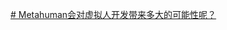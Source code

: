 [# Metahuman会对虚拟人开发带来多大的可能性呢？](https://www.bilibili.com/video/BV1324y1M79E/?-Arouter=story&buvid=Z04E510301E2317E4258B86E9DE3EE9C4D01&is_story_h5=true&mid=VWzcmGUtEsG3cu5l2eCFlg%3D%3D&p=1&plat_id=163&share_from=ugc&share_medium=iphone&share_plat=ios&share_session_id=ADE55916-C8C6-41F6-93E4-D513C7224034&share_source=WEIXIN&share_tag=s_i&timestamp=1683982803&unique_k=Lcq8AJa&up_id=436341358)
